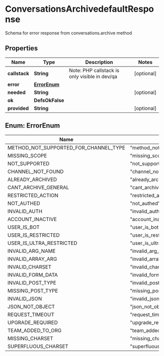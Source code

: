 

# ConversationsArchivedefaultResponse

Schema for error response from conversations.archive method

## Properties

| Name | Type | Description | Notes |
|------------ | ------------- | ------------- | -------------|
|**callstack** | **String** | Note: PHP callstack is only visible in dev/qa |  [optional] |
|**error** | [**ErrorEnum**](#ErrorEnum) |  |  |
|**needed** | **String** |  |  [optional] |
|**ok** | **DefsOkFalse** |  |  |
|**provided** | **String** |  |  [optional] |



## Enum: ErrorEnum

| Name | Value |
|---- | -----|
| METHOD_NOT_SUPPORTED_FOR_CHANNEL_TYPE | &quot;method_not_supported_for_channel_type&quot; |
| MISSING_SCOPE | &quot;missing_scope&quot; |
| NOT_SUPPORTED | &quot;not_supported&quot; |
| CHANNEL_NOT_FOUND | &quot;channel_not_found&quot; |
| ALREADY_ARCHIVED | &quot;already_archived&quot; |
| CANT_ARCHIVE_GENERAL | &quot;cant_archive_general&quot; |
| RESTRICTED_ACTION | &quot;restricted_action&quot; |
| NOT_AUTHED | &quot;not_authed&quot; |
| INVALID_AUTH | &quot;invalid_auth&quot; |
| ACCOUNT_INACTIVE | &quot;account_inactive&quot; |
| USER_IS_BOT | &quot;user_is_bot&quot; |
| USER_IS_RESTRICTED | &quot;user_is_restricted&quot; |
| USER_IS_ULTRA_RESTRICTED | &quot;user_is_ultra_restricted&quot; |
| INVALID_ARG_NAME | &quot;invalid_arg_name&quot; |
| INVALID_ARRAY_ARG | &quot;invalid_array_arg&quot; |
| INVALID_CHARSET | &quot;invalid_charset&quot; |
| INVALID_FORM_DATA | &quot;invalid_form_data&quot; |
| INVALID_POST_TYPE | &quot;invalid_post_type&quot; |
| MISSING_POST_TYPE | &quot;missing_post_type&quot; |
| INVALID_JSON | &quot;invalid_json&quot; |
| JSON_NOT_OBJECT | &quot;json_not_object&quot; |
| REQUEST_TIMEOUT | &quot;request_timeout&quot; |
| UPGRADE_REQUIRED | &quot;upgrade_required&quot; |
| TEAM_ADDED_TO_ORG | &quot;team_added_to_org&quot; |
| MISSING_CHARSET | &quot;missing_charset&quot; |
| SUPERFLUOUS_CHARSET | &quot;superfluous_charset&quot; |



